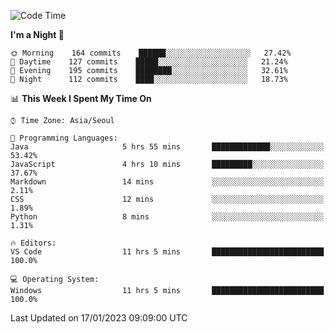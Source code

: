 <!--START_SECTION:waka-->
![Code Time](http://img.shields.io/badge/Code%20Time-1%2C507%20hrs%2036%20mins-blue)

**I'm a Night 🦉** 

```text
🌞 Morning    164 commits    ██████░░░░░░░░░░░░░░░░░░░   27.42% 
🌆 Daytime    127 commits    █████░░░░░░░░░░░░░░░░░░░░   21.24% 
🌃 Evening    195 commits    ████████░░░░░░░░░░░░░░░░░   32.61% 
🌙 Night      112 commits    ████░░░░░░░░░░░░░░░░░░░░░   18.73%

```


📊 **This Week I Spent My Time On** 

```text
⌚︎ Time Zone: Asia/Seoul

💬 Programming Languages: 
Java                     5 hrs 55 mins       █████████████░░░░░░░░░░░░   53.42% 
JavaScript               4 hrs 10 mins       █████████░░░░░░░░░░░░░░░░   37.67% 
Markdown                 14 mins             ░░░░░░░░░░░░░░░░░░░░░░░░░   2.11% 
CSS                      12 mins             ░░░░░░░░░░░░░░░░░░░░░░░░░   1.89% 
Python                   8 mins              ░░░░░░░░░░░░░░░░░░░░░░░░░   1.31%

🔥 Editors: 
VS Code                  11 hrs 5 mins       █████████████████████████   100.0%

💻 Operating System: 
Windows                  11 hrs 5 mins       █████████████████████████   100.0%

```


 Last Updated on 17/01/2023 09:09:00 UTC
<!--END_SECTION:waka-->
